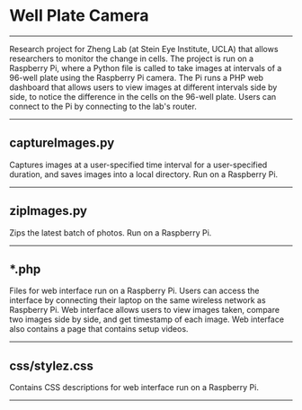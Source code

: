 # Well Plate Camera

- - - - - - -
Research project for Zheng Lab (at Stein Eye Institute, UCLA) that allows researchers to monitor the change in cells. The project is run on a Raspberry Pi, where a Python file is called to take images at intervals of a 96-well plate using the Raspberry Pi camera. The Pi runs a PHP web dashboard that allows users to view images at different intervals side by side, to notice the difference in the cells on the 96-well plate. Users can connect to the Pi by connecting to the lab's router.

- - - - - - -
## captureImages.py

Captures images at a user-specified time interval for a user-specified duration, and saves images into a local directory. Run on a Raspberry Pi.

- - - - - - -
## zipImages.py

Zips the latest batch of photos. Run on a Raspberry Pi.

- - - - - - - - -
## *.php

Files for web interface run on a Raspberry Pi. Users can access the interface by connecting their laptop on the same wireless network as Raspberry Pi. Web interface allows users to view images taken, compare two images side by side, and get timestamp of each image. Web interface also contains a page that contains setup videos.

- - - - - - - - -
## css/stylez.css

Contains CSS descriptions for web interface run on a Raspberry Pi.

- - - - - - - - -
